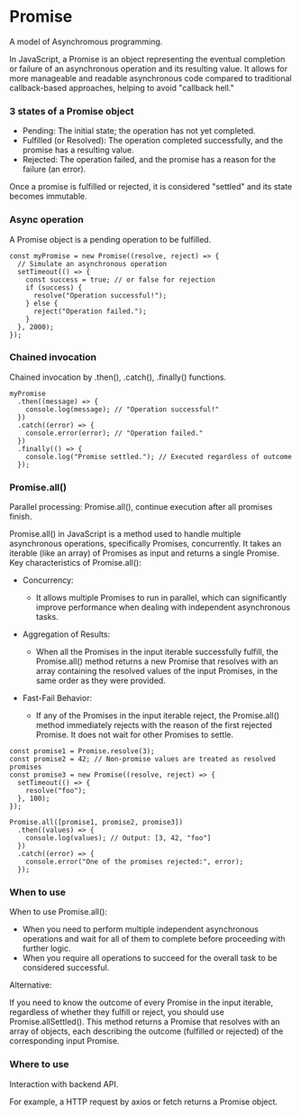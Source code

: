 # Promise

A model of Asynchromous programming. 

In JavaScript, a Promise is an object representing the eventual completion or failure of an asynchronous operation and its resulting value. It allows for more manageable and readable asynchronous code compared to traditional callback-based approaches, helping to avoid "callback hell."

### 3 states of a Promise object

- Pending: The initial state; the operation has not yet completed.
- Fulfilled (or Resolved): The operation completed successfully, and the promise has a resulting value.
- Rejected: The operation failed, and the promise has a reason for the failure (an error).

Once a promise is fulfilled or rejected, it is considered "settled" and its state becomes immutable.

### Async operation

A Promise object is a pending operation to be fulfilled.

```
const myPromise = new Promise((resolve, reject) => {
  // Simulate an asynchronous operation
  setTimeout(() => {
    const success = true; // or false for rejection
    if (success) {
      resolve("Operation successful!");
    } else {
      reject("Operation failed.");
    }
  }, 2000);
});
```

### Chained invocation

Chained invocation by .then(), .catch(), .finally()  functions.

```
myPromise
  .then((message) => {
    console.log(message); // "Operation successful!"
  })
  .catch((error) => {
    console.error(error); // "Operation failed."
  })
  .finally(() => {
    console.log("Promise settled."); // Executed regardless of outcome
  });
```

### Promise.all()

Parallel processing: Promise.all(), continue execution after all promises finish.

Promise.all() in JavaScript is a method used to handle multiple asynchronous operations, specifically Promises, concurrently. It takes an iterable (like an array) of Promises as input and returns a single Promise.
Key characteristics of Promise.all():

- Concurrency:
  - It allows multiple Promises to run in parallel, which can significantly improve performance when dealing with independent asynchronous tasks.
- Aggregation of Results:
  - When all the Promises in the input iterable successfully fulfill, the Promise.all() method returns a new Promise that resolves with an array containing the resolved values of the input Promises, in the same order as they were provided.

- Fast-Fail Behavior:
  - If any of the Promises in the input iterable reject, the Promise.all() method immediately rejects with the reason of the first rejected Promise. It does not wait for other Promises to settle.

```
const promise1 = Promise.resolve(3);
const promise2 = 42; // Non-promise values are treated as resolved promises
const promise3 = new Promise((resolve, reject) => {
  setTimeout(() => {
    resolve("foo");
  }, 100);
});

Promise.all([promise1, promise2, promise3])
  .then((values) => {
    console.log(values); // Output: [3, 42, "foo"]
  })
  .catch((error) => {
    console.error("One of the promises rejected:", error);
  });
```

### When to use

When to use Promise.all():

- When you need to perform multiple independent asynchronous operations and wait for all of them to complete before proceeding with further logic.
- When you require all operations to succeed for the overall task to be considered successful.

Alternative:

If you need to know the outcome of every Promise in the input iterable, regardless of whether they fulfill or reject, you should use Promise.allSettled(). This method returns a Promise that resolves with an array of objects, each describing the outcome (fulfilled or rejected) of the corresponding input Promise.


### Where to use

Interaction with backend API. 

For example, a HTTP request by axios or fetch returns a Promise object.

